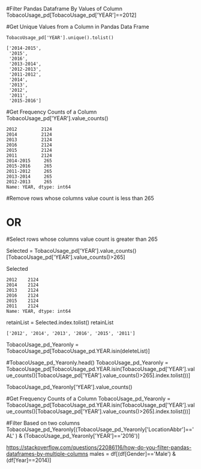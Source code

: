 #Filter Pandas Dataframe By Values of Column
TobacoUsage_pd[TobacoUsage_pd['YEAR']==2012]


#Get Unique Values from a Column in Pandas Data Frame

```
TobacoUsage_pd['YEAR'].unique().tolist()

['2014-2015',
 '2015',
 '2016',
 '2013-2014',
 '2012-2013',
 '2011-2012',
 '2014',
 '2013',
 '2012',
 '2011',
 '2015-2016']
 ```


#Get Frequency Counts of a Column
TobacoUsage_pd['YEAR'].value_counts()

```
2012         2124
2014         2124
2013         2124
2016         2124
2015         2124
2011         2124
2014-2015     265
2015-2016     265
2011-2012     265
2013-2014     265
2012-2013     265
Name: YEAR, dtype: int64

```


#Remove rows whose columns value count is less than 265
# OR
#Select rows whose columns value count is greater than 265

Selected = TobacoUsage_pd['YEAR'].value_counts()[TobacoUsage_pd['YEAR'].value_counts()>265]

Selected
```
2012    2124
2014    2124
2013    2124
2016    2124
2015    2124
2011    2124
Name: YEAR, dtype: int64
```

retainList = Selected.index.tolist()
retainList
```
['2012', '2014', '2013', '2016', '2015', '2011']
```

TobacoUsage_pd_Yearonly = TobacoUsage_pd[TobacoUsage_pd.YEAR.isin(deleteList)]


#TobacoUsage_pd_Yearonly.head()
TobacoUsage_pd_Yearonly = TobacoUsage_pd[TobacoUsage_pd.YEAR.isin(TobacoUsage_pd['YEAR'].value_counts()[TobacoUsage_pd['YEAR'].value_counts()>265].index.tolist())]

TobacoUsage_pd_Yearonly['YEAR'].value_counts()

 

#Get Frequency Counts of a Column
TobacoUsage_pd_Yearonly = TobacoUsage_pd[TobacoUsage_pd.YEAR.isin(TobacoUsage_pd['YEAR'].value_counts()[TobacoUsage_pd['YEAR'].value_counts()>265].index.tolist())]


#Filter Based on two columns
TobacoUsage_pd_Yearonly[(TobacoUsage_pd_Yearonly['LocationAbbr']=='AL' ) & (TobacoUsage_pd_Yearonly['YEAR']=='2016')]


https://stackoverflow.com/questions/22086116/how-do-you-filter-pandas-dataframes-by-multiple-columns
males = df[(df[Gender]=='Male') & (df[Year]==2014)]

